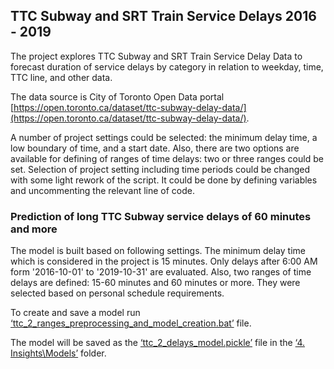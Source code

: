 ## TTC Subway and SRT Train Service Delays 2016 - 2019

The project explores TTC Subway and SRT Train Service Delay Data to forecast duration of service delays by category in relation to weekday, time, TTC line, and other data.

The data source is City of Toronto Open Data portal [https://open.toronto.ca/dataset/ttc-subway-delay-data/](https://open.toronto.ca/dataset/ttc-subway-delay-data/).

A number of project settings could be selected: the minimum delay time, a low boundary of time, and a start date. Also, there are two options are available for defining of ranges of time delays: two or three ranges could be set.
Selection of project setting including time periods could be changed with some light rework of the script. It could be done by defining variables and uncommenting the relevant line of code.


###	Prediction of long TTC Subway service delays of 60 minutes and more

The model is built based on following settings. The minimum delay time which is considered in the project is 15 minutes. Only delays after 6:00 AM form '2016-10-01' to '2019-10-31' are evaluated. Also, two ranges of time delays are defined: 15-60 minutes and 60 minutes or more. They were selected based on personal schedule requirements.

To create and save a model run [‘ttc_2_ranges_preprocessing_and_model_creation.bat’](https://github.com/lenamv/TTC_Service_Delays/blob/master/ttc_2_ranges_preprocessing_and_model_creation.bat) file.

The model will be saved as the [‘ttc_2_delays_model.pickle’](https://github.com/lenamv/TTC_Service_Delays/blob/master/4.%20Insights/Models/ttc_2_delays_model.pickle) file in the [‘4. Insights\Models’](https://github.com/lenamv/TTC_Service_Delays/tree/master/4.%20Insights/Models) folder.
